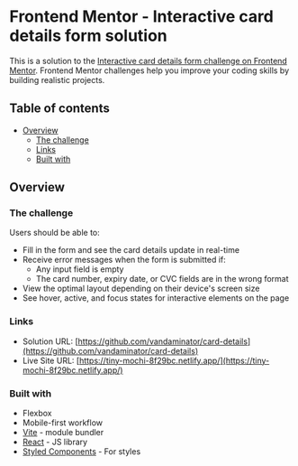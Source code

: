 # Frontend Mentor - Interactive card details form solution

This is a solution to the [Interactive card details form challenge on Frontend Mentor](https://www.frontendmentor.io/challenges/interactive-card-details-form-XpS8cKZDWw). Frontend Mentor challenges help you improve your coding skills by building realistic projects. 

## Table of contents

- [Overview](#overview)
  - [The challenge](#the-challenge)
  - [Links](#links)
  - [Built with](#built-with)


## Overview

### The challenge

Users should be able to:

- Fill in the form and see the card details update in real-time
- Receive error messages when the form is submitted if:
  - Any input field is empty
  - The card number, expiry date, or CVC fields are in the wrong format
- View the optimal layout depending on their device's screen size
- See hover, active, and focus states for interactive elements on the page


### Links

- Solution URL: [https://github.com/vandaminator/card-details](https://github.com/vandaminator/card-details)
- Live Site URL: [https://tiny-mochi-8f29bc.netlify.app/](https://tiny-mochi-8f29bc.netlify.app/)


### Built with

- Flexbox
- Mobile-first workflow
- [Vite](https://vitejs.dev/) - module bundler
- [React](https://react.dev/) - JS library
- [Styled Components](https://styled-components.com/) - For styles

